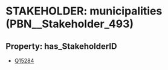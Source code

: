 # STAKEHOLDER: __municipalities__ (PBN__Stakeholder_493)

## Property: has_StakeholderID

* [Q15284](Q15284)

